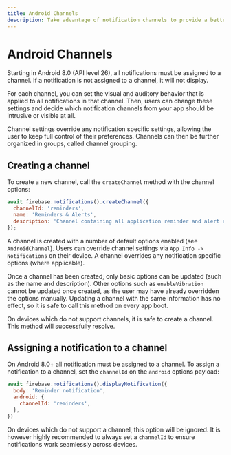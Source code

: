 ```yaml
---
title: Android Channels
description: Take advantage of notification channels to provide a better experience for your users. 
---
```


# Android Channels

Starting in Android 8.0 (API level 26), all notifications must be assigned to a channel. If a notification
is not assigned to a channel, it will not display.
 
For each channel, you can set the visual and auditory behavior that is applied to all notifications in that channel. Then, users can change
these settings and decide which notification channels from your app should be intrusive or visible at all.

Channel settings override any notification specific settings, allowing the user to keep full control of their preferences.
Channels can then be further organized in groups, called channel grouping.

## Creating a channel

To create a new channel, call the `createChannel` method with the channel options:

```js
await firebase.notifications().createChannel({
  channelId: 'reminders',
  name: 'Reminders & Alerts',
  description: 'Channel containing all application reminder and alert events (e.g. upcoming meeting).'
});
```

A channel is created with a number of default options enabled (see `AndroidChannel`). Users can override channel
settings via `App Info -> Notifications` on their device. A channel overrides any notification specific options (where applicable).

Once a channel has been created, only basic options can be updated (such as the name and description).
Other options such as `enableVibration` cannot be updated once created, as the user may have already overridden the
options manually. Updating a channel with the same information has no effect, so it is safe to call this method
on every app boot.

On devices which do not support channels, it is safe to create a channel. This method will successfully resolve.

## Assigning a notification to a channel

On Android 8.0+ all notification must be assigned to a channel. To assign a notification to a channel, 
set the `channelId` on the `android` options payload:

```js
await firebase.notifications().displayNotification({
  body: 'Reminder notification',
  android: {
    channelId: 'reminders',
  },
})
```

On devices which do not support a channel, this option will be ignored. It is however highly recommended to always
set a `channelId` to ensure notifications work seamlessly across devices.
